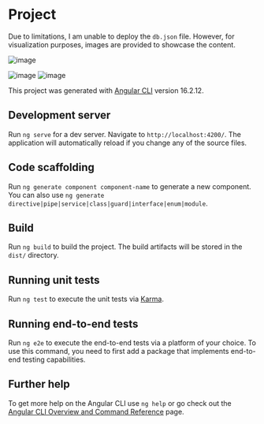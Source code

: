 # Project
Due to limitations, I am unable to deploy the `db.json` file. However, for visualization purposes, images are provided to showcase the content.
 
![image](https://github.com/Anzori-PR/eCommerce/assets/113595336/20bc9786-b106-47b3-95d1-95e471cae5b8)

![image](https://github.com/Anzori-PR/eCommerce/assets/113595336/881f67ea-f04c-4bd0-8c27-a54abb4f50d8)
![image](https://github.com/Anzori-PR/eCommerce/assets/113595336/75c7f34e-b87e-493d-bd94-be28a134849f)




This project was generated with [Angular CLI](https://github.com/angular/angular-cli) version 16.2.12.

## Development server

Run `ng serve` for a dev server. Navigate to `http://localhost:4200/`. The application will automatically reload if you change any of the source files.

## Code scaffolding

Run `ng generate component component-name` to generate a new component. You can also use `ng generate directive|pipe|service|class|guard|interface|enum|module`.

## Build

Run `ng build` to build the project. The build artifacts will be stored in the `dist/` directory.

## Running unit tests

Run `ng test` to execute the unit tests via [Karma](https://karma-runner.github.io).

## Running end-to-end tests

Run `ng e2e` to execute the end-to-end tests via a platform of your choice. To use this command, you need to first add a package that implements end-to-end testing capabilities.

## Further help

To get more help on the Angular CLI use `ng help` or go check out the [Angular CLI Overview and Command Reference](https://angular.io/cli) page.
